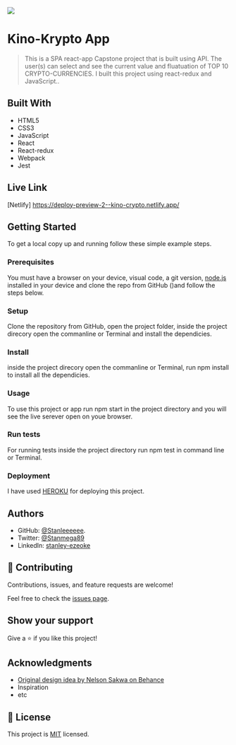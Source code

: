 ![](https://img.shields.io/badge/Microverse-blueviolet)

# Kino-Krypto App

> This is a SPA react-app Capstone project that is built using API. The user(s) can select and see the current value and fluatuation of TOP 10 CRYPTO-CURRENCIES. I built this project using react-redux and JavaScript..


## Built With

- HTML5
- CSS3
- JavaScript
- React
- React-redux
- Webpack
- Jest

## Live Link
[Netlify]
https://deploy-preview-2--kino-crypto.netlify.app/


## Getting Started

To get a local copy up and running follow these simple example steps.

### Prerequisites

You must have a browser on your device, visual code, a git version, [node.js](https://nodejs.org/en/) installed in your device and clone the repo from GitHub ()and follow the steps below.

### Setup

Clone the repository from GitHub, open the project folder, inside the project direcory open the commanline or Terminal and install the dependicies.

### Install

inside the project direcory open the commanline or Terminal, run npm install to install all the dependicies.

### Usage

To use this project or app run npm start in the project directory and you will see the live serever open on youe browser.

### Run tests

For running tests inside the project directory run npm test in command line or Terminal.

### Deployment

I have used [HEROKU](https://kinocryptoapp.herokuapp.com/) for deploying this project.

## Authors

- GitHub: [@Stanleeeeee](https://github.com/Stanleeeeee).
- Twitter: [@Stanmega89](https://twitter.com/Stanmega89)
- LinkedIn: [stanley-ezeoke](https://www.linkedin.com/in/stanley-ezeoke/)

## 🤝 Contributing

Contributions, issues, and feature requests are welcome!

Feel free to check the [issues page](../../issues/).

## Show your support

Give a ⭐️ if you like this project!

## Acknowledgments

- [Original design idea by Nelson Sakwa on Behance](https://www.behance.net/sakwadesignstudio)
- Inspiration
- etc

## 📝 License

This project is [MIT](./MIT.md) licensed.
